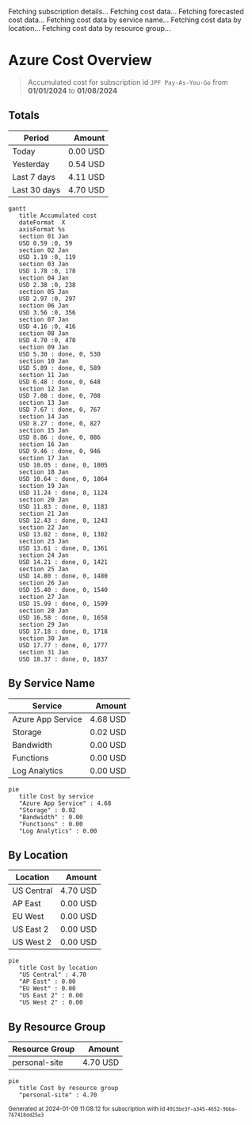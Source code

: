Fetching subscription details...
Fetching cost data...
Fetching forecasted cost data...
Fetching cost data by service name...
Fetching cost data by location...
Fetching cost data by resource group...
# Azure Cost Overview

> Accumulated cost for subscription id `JPF Pay-As-You-Go` from **01/01/2024** to **01/08/2024**

## Totals

|Period|Amount|
|---|---:|
|Today|0.00 USD|
|Yesterday|0.54 USD|
|Last 7 days|4.11 USD|
|Last 30 days|4.70 USD|

```mermaid
gantt
   title Accumulated cost
   dateFormat  X
   axisFormat %s
   section 01 Jan
   USD 0.59 :0, 59
   section 02 Jan
   USD 1.19 :0, 119
   section 03 Jan
   USD 1.78 :0, 178
   section 04 Jan
   USD 2.38 :0, 238
   section 05 Jan
   USD 2.97 :0, 297
   section 06 Jan
   USD 3.56 :0, 356
   section 07 Jan
   USD 4.16 :0, 416
   section 08 Jan
   USD 4.70 :0, 470
   section 09 Jan
   USD 5.30 : done, 0, 530
   section 10 Jan
   USD 5.89 : done, 0, 589
   section 11 Jan
   USD 6.48 : done, 0, 648
   section 12 Jan
   USD 7.08 : done, 0, 708
   section 13 Jan
   USD 7.67 : done, 0, 767
   section 14 Jan
   USD 8.27 : done, 0, 827
   section 15 Jan
   USD 8.86 : done, 0, 886
   section 16 Jan
   USD 9.46 : done, 0, 946
   section 17 Jan
   USD 10.05 : done, 0, 1005
   section 18 Jan
   USD 10.64 : done, 0, 1064
   section 19 Jan
   USD 11.24 : done, 0, 1124
   section 20 Jan
   USD 11.83 : done, 0, 1183
   section 21 Jan
   USD 12.43 : done, 0, 1243
   section 22 Jan
   USD 13.02 : done, 0, 1302
   section 23 Jan
   USD 13.61 : done, 0, 1361
   section 24 Jan
   USD 14.21 : done, 0, 1421
   section 25 Jan
   USD 14.80 : done, 0, 1480
   section 26 Jan
   USD 15.40 : done, 0, 1540
   section 27 Jan
   USD 15.99 : done, 0, 1599
   section 28 Jan
   USD 16.58 : done, 0, 1658
   section 29 Jan
   USD 17.18 : done, 0, 1718
   section 30 Jan
   USD 17.77 : done, 0, 1777
   section 31 Jan
   USD 18.37 : done, 0, 1837
```

## By Service Name

|Service|Amount|
|---|---:|
|Azure App Service|4.68 USD|
|Storage|0.02 USD|
|Bandwidth|0.00 USD|
|Functions|0.00 USD|
|Log Analytics|0.00 USD|

```mermaid
pie
   title Cost by service
   "Azure App Service" : 4.68
   "Storage" : 0.02
   "Bandwidth" : 0.00
   "Functions" : 0.00
   "Log Analytics" : 0.00
```

## By Location

|Location|Amount|
|---|---:|
|US Central|4.70 USD|
|AP East|0.00 USD|
|EU West|0.00 USD|
|US East 2|0.00 USD|
|US West 2|0.00 USD|

```mermaid
pie
   title Cost by location
   "US Central" : 4.70
   "AP East" : 0.00
   "EU West" : 0.00
   "US East 2" : 0.00
   "US West 2" : 0.00
```

## By Resource Group

|Resource Group|Amount|
|---|---:|
|personal-site|4.70 USD|

```mermaid
pie
   title Cost by resource group
   "personal-site" : 4.70
```

<sup>Generated at 2024-01-09 11:08:12 for subscription with id `4913be3f-a345-4652-9bba-767418dd25e3`</sup>
